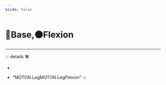 ```yaml
---
aside: false
---
```

# 🔷Base,🟠Flexion

---

<!-- =================================================== -->
<!-- =================================================== -->
<!-- =================================================== -->
<!-- =================================================== -->
<!-- =================================================== -->
::: details 🛠

-

- "MOTON.LegMOTON.LegFlexion"
:::
